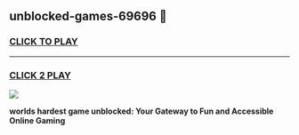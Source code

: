 
## unblocked-games-69696 👋
<h3>
<a href="https://premium.freeplayer.one?title=unblocked-games-69696&ref=14F">CLICK TO PLAY</a></h3>
<hr>

<h3>
<a href="https://premium.freeplayer.one?title=unblocked-games-69696&ref=14F">CLICK 2 PLAY</a>
  
</h3>

<a href="https://premium.freeplayer.one?title=unblocked-games-69696&ref=12F/"><img src="https://clearcache.store/games.png"></a>


**worlds hardest game unblocked: Your Gateway to Fun and Accessible Online Gaming**
